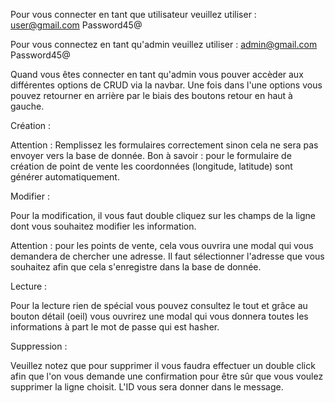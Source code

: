 Pour vous connecter en tant que utilisateur veuillez utiliser :
user@gmail.com
Password45@

Pour vous connectez en tant qu'admin veuillez utiliser : 
admin@gmail.com
Password45@

Quand vous êtes connecter en tant qu'admin vous pouver accèder aux différentes options de CRUD via la navbar.
Une fois dans l'une options vous pouvez retourner en arrière par le biais des boutons retour en haut à gauche.

Création :

Attention : Remplissez les formulaires correctement sinon cela ne sera pas envoyer vers la base de donnée.
Bon à savoir : pour le formulaire de création de point de vente les coordonnées (longitude, latitude) sont générer automatiquement.

Modifier :

Pour la modification, il vous faut double cliquez sur les champs de la ligne dont vous souhaitez modifier les information.

Attention : pour les points de vente, cela vous ouvrira une modal qui vous demandera de chercher une adresse. Il faut sélectionner l'adresse que vous souhaitez afin que cela s'enregistre dans la base de donnée.

Lecture :

Pour la lecture rien de spécial vous pouvez consultez le tout et grâce au bouton détail (oeil) vous ouvrirez une modal qui vous donnera toutes les informations à part le mot de passe qui est hasher. 

Suppression :

Veuillez notez que pour supprimer il vous faudra effectuer un double click afin que l'on vous demande une confirmation pour être sûr que vous voulez supprimer la ligne choisit. L'ID vous sera donner dans le message.